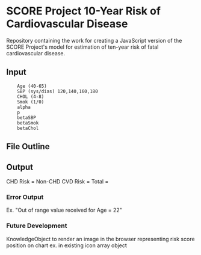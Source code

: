 # SCORE Project 10-Year Risk of Cardiovascular Disease
Repository containing the work for creating a JavaScript version of the SCORE Project's model for estimation of ten-year risk of fatal cardiovascular disease.



## Input
       
        Age (40-65)
        SBP (sys/dias) 120,140,160,180
        CHOL (4-8)
        Smok (1/0)
        alpha
        p
        betaSBP
        betaSmok
        betaChol
        
## File Outline



## Output

CHD Risk = 
Non-CHD CVD Risk = 
Total = 



### Error Output

Ex. "Out of range value received for Age = 22" 


### Future Development

KnowledgeObject to render an image in the browser representing risk score position on chart
ex. in existing icon array object